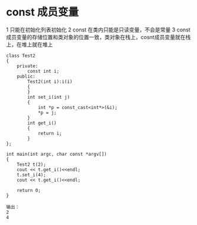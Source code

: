 # const 成员变量
1 只能在初始化列表初始化
2 const 在类内只能是只读变量，不会是常量
3 const 成员变量的存储位置和类对象的位置一致，类对象在栈上，cosnt成员变量就在栈上，在堆上就在堆上
```
class Test2
{
    private:
        const int i;
    public:
        Test2(int i):i(i)
        {
        }
        int set_i(int j)
        {
            int *p = const_cast<int*>(&i);
            *p = j;
        }
        int get_i()
        {
            return i;
        }
};

int main(int argc, char const *argv[])
{
    Test2 t(2);
    cout << t.get_i()<<endl;
    t.set_i(4);
    cout << t.get_i()<<endl;

    return 0;
}

输出：
2
4
```